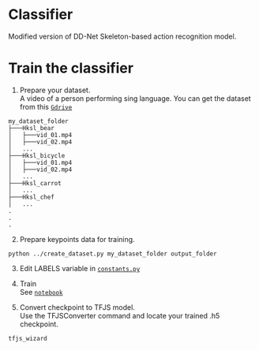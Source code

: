 
# Classifier
Modified version of DD-Net Skeleton-based action recognition model.






# Train the classifier
1. Prepare your dataset.  
A video of a person performing sing language. You can get the dataset from this [`Gdrive`]()

```
my_dataset_folder
├───Hksl_bear
│   ├───vid_01.mp4
│   ├───vid_02.mp4
│   ...
├───Hksl_bicycle
│   ├───vid_01.mp4
│   ├───vid_02.mp4
│   ...
├───Hksl_carrot
│   ...
├───Hksl_chef
│   ...
.
.
.
```
2. Prepare keypoints data for training.

```
python ../create_dataset.py my_dataset_folder output_folder
```
3. Edit LABELS variable in [`constants.py`](../constants.py#L43)


3. Train  
See [`notebook`](train_knn.ipynb)  
  
  
4. Convert checkpoint to TFJS model.  
Use the TFJSConverter command and locate your trained .h5 checkpoint.  
```
tfjs_wizard
```
